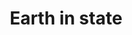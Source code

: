 ---
pid: llp66
title: Earth in state
location_transcription: Center city or just Downtown
coordinates: "[-75.16139210317, 39.94935862032]"
zipcode: 
gen_neighborhood: 
neighborhood: 
outside_phl: 
age: '11'
age_range: 6-13
instagram: 
image_file_name: llp_66.jpg
proposal_transcription: Two power lines with a large lot - One building with  Earth
  on it.
topic: Environment,Health
topic_summary: 0, 0
type: Building,Space,Sculpture Statue
keywords_other: 
credit: Dion Camo
image_labels: 
twitter: 
facebook: 
permalink: "/monuments/llp66/"
layout: item-page
---